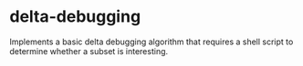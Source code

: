 # delta-debugging
Implements a basic delta debugging algorithm that requires a shell script to determine whether a subset is interesting.
